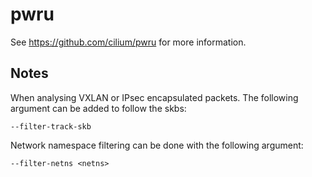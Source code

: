 # pwru

See https://github.com/cilium/pwru for more information. 

## Notes

When analysing VXLAN or IPsec encapsulated packets. The following argument can be added to follow the skbs:

```
--filter-track-skb
```

Network namespace filtering can be done with the following argument:

```
--filter-netns <netns>
```

